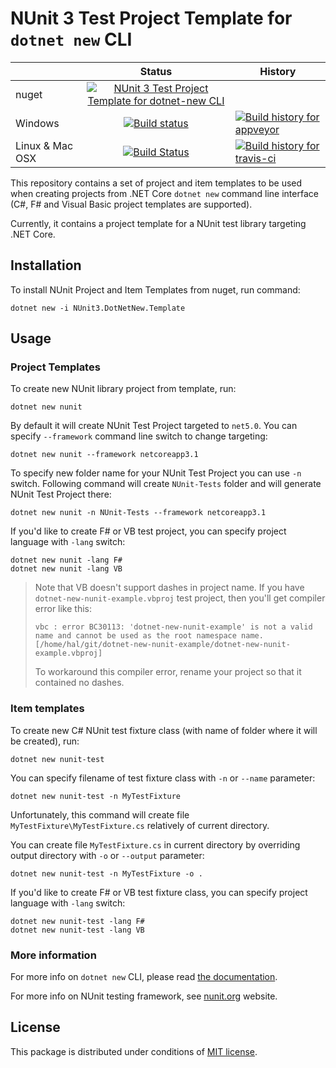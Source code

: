 NUnit 3 Test Project Template for `dotnet new` CLI
==================================================

|                 | Status         | History |
|-----------------|:--------------:|---------|
| nuget           | [![NUnit 3 Test Project Template for dotnet-new CLI](https://buildstats.info/nuget/NUnit3.DotNetNew.Template)](https://www.nuget.org/packages/NUnit3.DotNetNew.Template/) |
| Windows         | [![Build status](https://ci.appveyor.com/api/projects/status/pb11n8ynftdnmlu4/branch/master?svg=true)](https://ci.appveyor.com/project/halex2005/dotnet-new-nunit-g8axg/branch/master) | [![Build history for appveyor](https://buildstats.info/appveyor/chart/halex2005/dotnet-new-nunit-g8axg?branch=master&includeBuildsFromPullRequest=false)](https://ci.appveyor.com/project/halex2005/dotnet-new-nunit-g8axg/history?branch=master)
| Linux & Mac OSX | [![Build Status](https://travis-ci.org/nunit/dotnet-new-nunit.svg?branch=master)](https://travis-ci.org/nunit/dotnet-new-nunit)                                                        | [![Build history for travis-ci](https://buildstats.info/travisci/chart/nunit/dotnet-new-nunit?branch=master&includeBuildsFromPullRequest=false)](https://travis-ci.org/nunit/dotnet-new-nunit/builds?branch=master)

This repository contains a set of project and item templates to be used when creating projects from .NET Core `dotnet new` command line interface (C#, F# and Visual Basic project templates are supported).

Currently, it contains a project template for a NUnit test library targeting .NET Core.

Installation
------------

To install NUnit Project and Item Templates from nuget, run command:

```
dotnet new -i NUnit3.DotNetNew.Template
```

Usage
-----

### Project Templates

To create new NUnit library project from template, run:

```
dotnet new nunit
```

By default it will create NUnit Test Project targeted to `net5.0`.
You can specify `--framework` command line switch to change targeting:

```
dotnet new nunit --framework netcoreapp3.1
```

To specify new folder name for your NUnit Test Project you can use `-n` switch.
Following command will create `NUnit-Tests` folder and will generate NUnit Test Project there:

```
dotnet new nunit -n NUnit-Tests --framework netcoreapp3.1
```

If you'd like to create F# or VB test project, you can specify project language with `-lang` switch:

```
dotnet new nunit -lang F#
dotnet new nunit -lang VB
```

> Note that VB doesn't support dashes in project name. If you have `dotnet-new-nunit-example.vbproj` test project, then you'll get compiler error like this:
>
>     vbc : error BC30113: 'dotnet-new-nunit-example' is not a valid name and cannot be used as the root namespace name. [/home/hal/git/dotnet-new-nunit-example/dotnet-new-nunit-example.vbproj]
>
> To workaround this compiler error, rename your project so that it contained no dashes.

### Item templates

To create new C# NUnit test fixture class (with name of folder where it will be created), run:

```
dotnet new nunit-test
```

You can specify filename of test fixture class with `-n` or `--name` parameter:

```
dotnet new nunit-test -n MyTestFixture
```

Unfortunately, this command will create file `MyTestFixture\MyTestFixture.cs`
relatively of current directory.

You can create file `MyTestFixture.cs` in current
directory by overriding output directory with `-o` or `--output` parameter:

```
dotnet new nunit-test -n MyTestFixture -o .
```

If you'd like to create F# or VB test fixture class, you can specify project language with `-lang` switch:

```
dotnet new nunit-test -lang F#
dotnet new nunit-test -lang VB
```

### More information

For more info on `dotnet new` CLI, please read [the documentation](https://docs.microsoft.com/en-us/dotnet/core/tools/dotnet).

For more info on NUnit testing framework, see [nunit.org](http://nunit.org/) website.

License
-------

This package is distributed under conditions of [MIT license](LICENSE).
